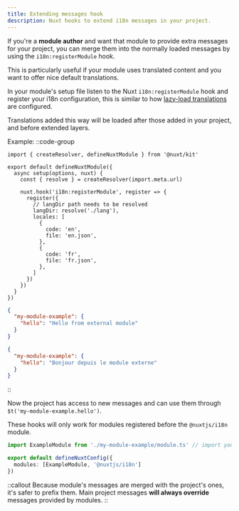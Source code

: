 ```yaml
---
title: Extending messages hook
description: Nuxt hooks to extend i18n messages in your project.
---
```


If you're a **module author** and want that module to provide extra messages for your project, you can merge them into the normally loaded messages by using the `i18n:registerModule` hook.

This is particularly useful if your module uses translated content and you want to offer nice default translations.

In your module's setup file listen to the Nuxt `i18n:registerModule` hook and
register your i18n configuration, this is similar to how [lazy-load translations](/docs/guide/lazy-load-translations) are configured.

Translations added this way will be loaded after those added in your project, and before extended layers.

Example:
::code-group

```ts[my-module-example/module.ts]
import { createResolver, defineNuxtModule } from '@nuxt/kit'

export default defineNuxtModule({
  async setup(options, nuxt) {
    const { resolve } = createResolver(import.meta.url)

    nuxt.hook('i18n:registerModule', register => {
      register({
        // langDir path needs to be resolved
        langDir: resolve('./lang'),
        locales: [
          {
            code: 'en',
            file: 'en.json',
          },
          {
            code: 'fr',
            file: 'fr.json',
          },
        ]
      })
    })
  }
})
```

```json [en.json]
{
  "my-module-example": {
    "hello": "Hello from external module"
  }
}
```

```json [fr.json]
{
  "my-module-example": {
    "hello": "Bonjour depuis le module externe"
  }
}
```

::

Now the project has access to new messages and can use them through `$t('my-module-example.hello')`.

These hooks will only work for modules registered before the `@nuxtjs/i18n` module.

```ts [nuxt.config.ts]
import ExampleModule from './my-module-example/module.ts' // import your custom module

export default defineNuxtConfig({
  modules: [ExampleModule, '@nuxtjs/i18n']
})
```

::callout
Because module's messages are merged with the project's ones, it's safer to prefix them. Main project messages **will always override** messages provided by modules.
::
